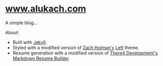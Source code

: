 # www.alukach.com

A simple blog...

About:

* Built with [Jekyll](https://github.com/mojombo/jekyll).
* Styled with a modified version of [Zach Holman's](http://zachholman.com/) [Left](https://github.com/holman/left) theme.
* Resume generation with a modified version of [There4 Development's](http://there4development.com/) [Markdown Resume Builder](http://there4development.com/markdown-resume/).
